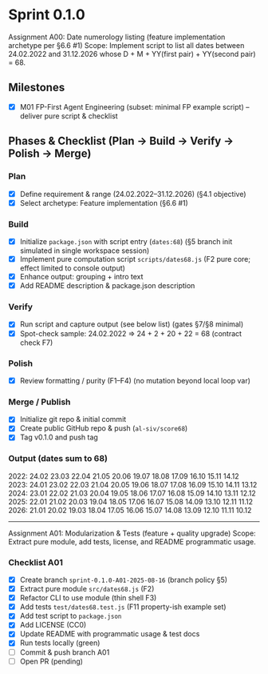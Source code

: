# Sprint 0.1.0

Assignment A00: Date numerology listing (feature implementation archetype per §6.6 #1)
Scope: Implement script to list all dates between 24.02.2022 and 31.12.2026 whose D + M + YY(first pair) + YY(second pair) = 68.

## Milestones
- [x] M01 FP-First Agent Engineering (subset: minimal FP example script) – deliver pure script & checklist

## Phases & Checklist (Plan → Build → Verify → Polish → Merge)
### Plan
- [x] Define requirement & range (24.02.2022–31.12.2026) (§4.1 objective)
- [x] Select archetype: Feature implementation (§6.6 #1)
### Build
- [x] Initialize `package.json` with script entry (`dates:68`) (§5 branch init simulated in single workspace session)
- [x] Implement pure computation script `scripts/dates68.js` (F2 pure core; effect limited to console output)
- [x] Enhance output: grouping + intro text
- [x] Add README description & package.json description
### Verify
- [x] Run script and capture output (see below list) (gates §7/§8 minimal)
- [x] Spot-check sample: 24.02.2022 => 24 + 2 + 20 + 22 = 68 (contract check F7)
### Polish
- [x] Review formatting / purity (F1–F4) (no mutation beyond local loop var)
### Merge / Publish
- [x] Initialize git repo & initial commit
- [x] Create public GitHub repo & push (`al-siv/score68`)
- [x] Tag v0.1.0 and push tag

### Output (dates sum to 68)
2022: 24.02 23.03 22.04 21.05 20.06 19.07 18.08 17.09 16.10 15.11 14.12
2023: 24.01 23.02 22.03 21.04 20.05 19.06 18.07 17.08 16.09 15.10 14.11 13.12
2024: 23.01 22.02 21.03 20.04 19.05 18.06 17.07 16.08 15.09 14.10 13.11 12.12
2025: 22.01 21.02 20.03 19.04 18.05 17.06 16.07 15.08 14.09 13.10 12.11 11.12
2026: 21.01 20.02 19.03 18.04 17.05 16.06 15.07 14.08 13.09 12.10 11.11 10.12

---

Assignment A01: Modularization & Tests (feature + quality upgrade)
Scope: Extract pure module, add tests, license, and README programmatic usage.

### Checklist A01
- [x] Create branch `sprint-0.1.0-A01-2025-08-16` (branch policy §5)
- [x] Extract pure module `src/dates68.js` (F2)
- [x] Refactor CLI to use module (thin shell F3)
- [x] Add tests `test/dates68.test.js` (F11 property-ish example set)
- [x] Add test script to `package.json`
- [x] Add LICENSE (CC0)
- [x] Update README with programmatic usage & test docs
- [x] Run tests locally (green)
- [ ] Commit & push branch A01
- [ ] Open PR (pending)
